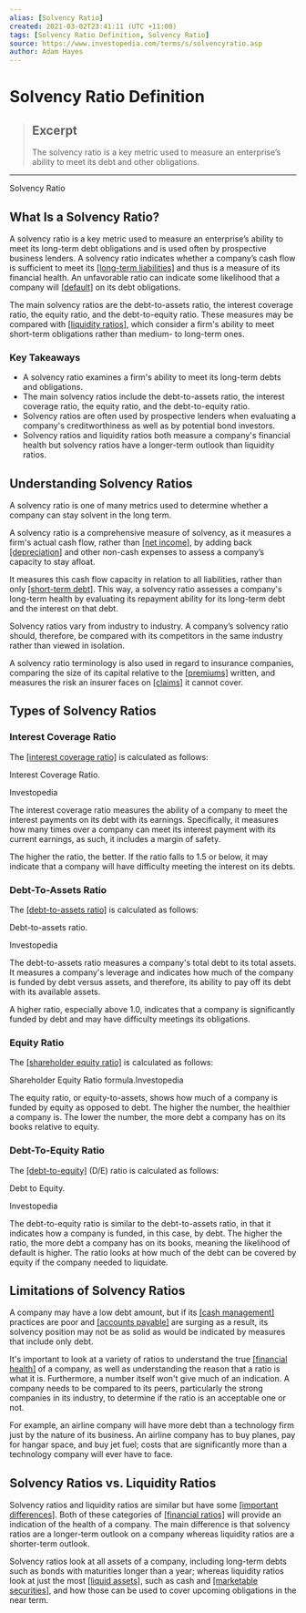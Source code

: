 ```yaml
---
alias: [Solvency Ratio]
created: 2021-03-02T23:41:11 (UTC +11:00)
tags: [Solvency Ratio Definition, Solvency Ratio]
source: https://www.investopedia.com/terms/s/solvencyratio.asp
author: Adam Hayes
---
```


# Solvency Ratio Definition

> ## Excerpt
> The solvency ratio is a key metric used to measure an enterprise’s ability to meet its debt and other obligations.

---

Solvency Ratio
## What Is a Solvency Ratio?

A solvency ratio is a key metric used to measure an enterprise’s ability to meet its long-term debt obligations and is used often by prospective business lenders. A solvency ratio indicates whether a company’s cash flow is sufficient to meet its [[long-term liabilities]](https://www.investopedia.com/terms/l/longtermliabilities.asp) and thus is a measure of its financial health. An unfavorable ratio can indicate some likelihood that a company will [[default]](https://www.investopedia.com/terms/d/default2.asp) on its debt obligations.

The main solvency ratios are the debt-to-assets ratio, the interest coverage ratio, the equity ratio, and the debt-to-equity ratio. These measures may be compared with [[liquidity ratios]](https://www.investopedia.com/terms/l/liquidityratios.asp), which consider a firm's ability to meet short-term obligations rather than medium- to long-term ones.

### Key Takeaways

-   A solvency ratio examines a firm's ability to meet its long-term debts and obligations.
-   The main solvency ratios include the debt-to-assets ratio, the interest coverage ratio, the equity ratio, and the debt-to-equity ratio.
-   Solvency ratios are often used by prospective lenders when evaluating a company's creditworthiness as well as by potential bond investors.
-   Solvency ratios and liquidity ratios both measure a company's financial health but solvency ratios have a longer-term outlook than liquidity ratios.

## Understanding Solvency Ratios

A solvency ratio is one of many metrics used to determine whether a company can stay solvent in the long term.

A solvency ratio is a comprehensive measure of solvency, as it measures a firm's actual cash flow, rather than [[net income]](https://www.investopedia.com/terms/n/netincome.asp), by adding back [[depreciation]](https://www.investopedia.com/terms/d/depreciation.asp) and other non-cash expenses to assess a company’s capacity to stay afloat.

It measures this cash flow capacity in relation to all liabilities, rather than only [[short-term debt]](https://www.investopedia.com/terms/s/shorttermdebt.asp). This way, a solvency ratio assesses a company's long-term health by evaluating its repayment ability for its long-term debt and the interest on that debt.

Solvency ratios vary from industry to industry. A company’s solvency ratio should, therefore, be compared with its competitors in the same industry rather than viewed in isolation.

A solvency ratio terminology is also used in regard to insurance companies, comparing the size of its capital relative to the [[premiums]](https://www.investopedia.com/terms/i/insurance-premium.asp) written, and measures the risk an insurer faces on [[claims]](https://www.investopedia.com/terms/i/insurance_claim.asp) it cannot cover.

## Types of Solvency Ratios

### Interest Coverage Ratio

The [[interest coverage ratio]](https://www.investopedia.com/terms/i/interestcoverageratio.asp) is calculated as follows:

Interest Coverage Ratio.

Investopedia

The interest coverage ratio measures the ability of a company to meet the interest payments on its debt with its earnings. Specifically, it measures how many times over a company can meet its interest payment with its current earnings, as such, it includes a margin of safety.

The higher the ratio, the better. If the ratio falls to 1.5 or below, it may indicate that a company will have difficulty meeting the interest on its debts.

### Debt-To-Assets Ratio

The [[debt-to-assets ratio]](https://www.investopedia.com/terms/t/totaldebttototalassets.asp) is calculated as follows:

Debt-to-assets ratio.

Investopedia

The debt-to-assets ratio measures a company's total debt to its total assets. It measures a company's leverage and indicates how much of the company is funded by debt versus assets, and therefore, its ability to pay off its debt with its available assets.

A higher ratio, especially above 1.0, indicates that a company is significantly funded by debt and may have difficulty meetings its obligations.

### Equity Ratio

The [[shareholder equity ratio]](https://www.investopedia.com/terms/s/shareholderequityratio.asp) is calculated as follows:

  

Shareholder Equity Ratio formula.Investopedia 

The equity ratio, or equity-to-assets, shows how much of a company is funded by equity as opposed to debt. The higher the number, the healthier a company is. The lower the number, the more debt a company has on its books relative to equity.

### Debt-To-Equity Ratio

The [[debt-to-equity]](https://www.investopedia.com/terms/d/debtequityratio.asp) (D/E) ratio is calculated as follows:

Debt to Equity.

Investopedia

The debt-to-equity ratio is similar to the debt-to-assets ratio, in that it indicates how a company is funded, in this case, by debt. The higher the ratio, the more debt a company has on its books, meaning the likelihood of default is higher. The ratio looks at how much of the debt can be covered by equity if the company needed to liquidate.

## Limitations of Solvency Ratios

A company may have a low debt amount, but if its [[cash management]](https://www.investopedia.com/terms/c/cash-management.asp) practices are poor and [[accounts payable]](https://www.investopedia.com/terms/a/accountspayable.asp) are surging as a result, its solvency position may not be as solid as would be indicated by measures that include only debt.

It's important to look at a variety of ratios to understand the true [[financial health]](https://www.investopedia.com/terms/f/financial-health.asp) of a company, as well as understanding the reason that a ratio is what it is. Furthermore, a number itself won't give much of an indication. A company needs to be compared to its peers, particularly the strong companies in its industry, to determine if the ratio is an acceptable one or not.

For example, an airline company will have more debt than a technology firm just by the nature of its business. An airline company has to buy planes, pay for hangar space, and buy jet fuel; costs that are significantly more than a technology company will ever have to face.

## Solvency Ratios vs. Liquidity Ratios

Solvency ratios and liquidity ratios are similar but have some [[important differences]](https://www.investopedia.com/articles/investing/100313/financial-analysis-solvency-vs-liquidity-ratios.asp). Both of these categories of [[financial ratios]](https://www.investopedia.com/financial-ratios-4689817) will provide an indication of the health of a company. The main difference is that solvency ratios are a longer-term outlook on a company whereas liquidity ratios are a shorter-term outlook.

Solvency ratios look at all assets of a company, including long-term debts such as bonds with maturities longer than a year; whereas liquidity ratios look at just the most [[liquid assets]](https://www.investopedia.com/terms/l/liquidasset.asp), such as cash and [[marketable securities]](https://www.investopedia.com/terms/m/marketablesecurities.asp), and how those can be used to cover upcoming obligations in the near term.
